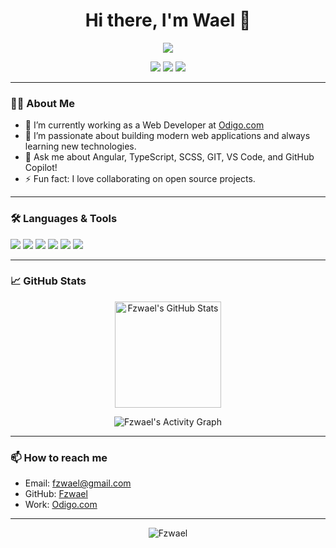 <!-- Profile README generated by Copilot -->

<h1 align="center">Hi there, I'm Wael 👋</h1>
<p align="center">
  <img src="https://readme-typing-svg.herokuapp.com/?lines=Welcome+to+my+GitHub+profile!;Web+Developer+at+Odigo.com;Always+learning+and+building+with+passion!&center=true&width=500&height=45">
</p>

<p align="center">
  <a href="https://github.com/Fzwael"><img src="https://img.shields.io/github/followers/Fzwael?label=Follow&style=social"></a>
  <a href="mailto:fzwael@gmail.com"><img src="https://img.shields.io/badge/Email-D14836?style=flat&logo=gmail&logoColor=white"></a>
  <a href="https://www.odigo.com/"><img src="https://img.shields.io/badge/Work-Odigo.com-1976D2?style=flat&logo=google-chrome&logoColor=white"></a>
</p>

---

### 👨‍💻 About Me

- 🔭 I’m currently working as a Web Developer at [Odigo.com](https://www.odigo.com/)
- 🌱 I’m passionate about building modern web applications and always learning new technologies.
- 💬 Ask me about Angular, TypeScript, SCSS, GIT, VS Code, and GitHub Copilot!
- ⚡ Fun fact: I love collaborating on open source projects.

---

### 🛠️ Languages & Tools

<p align="left">
  <img src="https://img.shields.io/badge/Angular-DD0031?style=for-the-badge&logo=angular&logoColor=white"/>
  <img src="https://img.shields.io/badge/TypeScript-007ACC?style=for-the-badge&logo=typescript&logoColor=white"/>
  <img src="https://img.shields.io/badge/SCSS-CC6699?style=for-the-badge&logo=sass&logoColor=white"/>
  <img src="https://img.shields.io/badge/GIT-F05032?style=for-the-badge&logo=git&logoColor=white"/>
  <img src="https://img.shields.io/badge/VS%20Code-007ACC?style=for-the-badge&logo=visual-studio-code&logoColor=white"/>
  <img src="https://img.shields.io/badge/GitHub%20Copilot-181717?style=for-the-badge&logo=github&logoColor=white"/>
</p>

---

### 📈 GitHub Stats

<p align="center">
  <img src="https://github-readme-stats.vercel.app/api?username=Fzwael&show_icons=true&theme=github_dark" alt="Fzwael's GitHub Stats" height="170"/>
</p>

<p align="center">
  <img src="https://github-readme-activity-graph.vercel.app/graph?username=Fzwael&theme=github-compact" alt="Fzwael's Activity Graph" />
</p>

---

### 📫 How to reach me

- Email: fzwael@gmail.com
- GitHub: [Fzwael](https://github.com/Fzwael)
- Work: [Odigo.com](https://www.odigo.com/)

---

<p align="center">
  <img src="https://komarev.com/ghpvc/?username=Fzwael&label=Profile%20views&color=0e75b6&style=flat" alt="Fzwael" />
</p>
